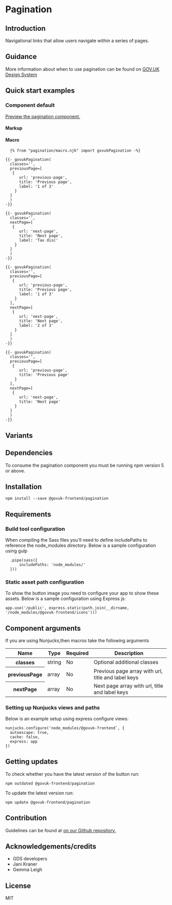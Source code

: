 # Pagination

## Introduction

Navigational links that allow users navigate within a series of pages.

## Guidance

More information about when to use pagination can be found on [GOV.UK Design System](http://www.linktodesignsystem.com/pagination "Link to read guidance on the use of pagination on Gov.uk Design system website")

## Quick start examples

### Component default

[Preview the pagination component.](http://govuk-frontend-review.herokuapp.com/components/pagination/preview)

#### Markup

#### Macro

      {% from "pagination/macro.njk" import govukPagination -%}

    {{- govukPagination(
      classes='',
      previousPage=[
       {
          url: 'previous-page',
          title: 'Previous page',
          label: '1 of 3'
        }
      ]
      )
    -}}

    {{- govukPagination(
      classes='',
      nextPage=[
       {
          url: 'next-page',
          title: 'Next page',
          label: 'Tax disc'
        }
      ]
      )
    -}}

    {{- govukPagination(
      classes='',
      previousPage=[
       {
          url: 'previous-page',
          title: 'Previous page',
          label: '1 of 3'
        }
      ],
      nextPage=[
       {
          url: 'next-page',
          title: 'Next page',
          label: '2 of 3'
        }
      ]
      )
    -}}

    {{- govukPagination(
      classes='',
      previousPage=[
       {
          url: 'previous-page',
          title: 'Previous page'
        }
      ],
      nextPage=[
       {
          url: 'next-page',
          title: 'Next page'
        }
      ]
      )
    -}}

## Variants

## Dependencies

To consume the pagination component you must be running npm version 5 or above.

## Installation

    npm install --save @govuk-frontend/pagination

## Requirements

### Build tool configuration

When compiling the Sass files you'll need to define includePaths to reference the node_modules directory. Below is a sample configuration using gulp

      .pipe(sass({
          includePaths: 'node_modules/'
      }))

### Static asset path configuration

To show the button image you need to configure your app to show these assets. Below is a sample configuration using Express js:

    app.use('/public', express.static(path.join(__dirname, '/node_modules/@govuk-frontend/icons')))

## Component arguments

If you are using Nunjucks,then macros take the following arguments

<div>

<table class="govuk-c-table">

<thead class="govuk-c-table__head">

<tr class="govuk-c-table__row">

<th class="govuk-c-table__header" scope="col">Name</th>

<th class="govuk-c-table__header" scope="col">Type</th>

<th class="govuk-c-table__header" scope="col">Required</th>

<th class="govuk-c-table__header" scope="col">Description</th>

</tr>

</thead>

<tbody class="govuk-c-table__body">

<tr class="govuk-c-table__row">

<th class="govuk-c-table__header" scope="row">classes</th>

<td class="govuk-c-table__cell ">string</td>

<td class="govuk-c-table__cell ">No</td>

<td class="govuk-c-table__cell ">Optional additional classes</td>

</tr>

<tr class="govuk-c-table__row">

<th class="govuk-c-table__header" scope="row">previousPage</th>

<td class="govuk-c-table__cell ">array</td>

<td class="govuk-c-table__cell ">No</td>

<td class="govuk-c-table__cell ">Previous page array with url, title and label keys</td>

</tr>

<tr class="govuk-c-table__row">

<th class="govuk-c-table__header" scope="row">nextPage</th>

<td class="govuk-c-table__cell ">array</td>

<td class="govuk-c-table__cell ">No</td>

<td class="govuk-c-table__cell ">Next page array with url, title and label keys</td>

</tr>

</tbody>

</table>

</div>

### Setting up Nunjucks views and paths

Below is an example setup using express configure views:

    nunjucks.configure('node_modules/@govuk-frontend`, {
      autoescape: true,
      cache: false,
      express: app
    })

## Getting updates

To check whether you have the latest version of the button run:

    npm outdated @govuk-frontend/pagination

To update the latest version run:

    npm update @govuk-frontend/pagination

## Contribution

Guidelines can be found at [on our Github repository.](https://github.com/alphagov/govuk-frontend/blob/master/CONTRIBUTING.md "link to contributing guidelines on our github repository")

## Acknowledgements/credits

*   GDS developers
*   Jani Kraner
*   Gemma Leigh

## License

MIT